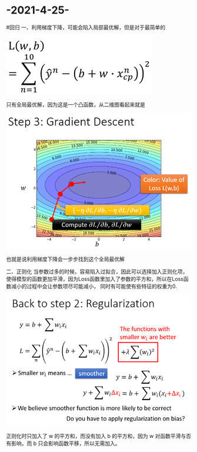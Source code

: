 # -2021-4-25-
#回归
一、利用梯度下降，可能会陷入局部最优解，但是对于最简单的

![Uploading image.png…](https://github.com/erling97/-2020-/blob/main/photo/1.jpg)

只有全局最优解，因为这是一个凸函数，从二维图看起来就是

![Uploading image.png…](https://github.com/erling97/-2020-/blob/main/photo/2.jpg)

也就是说利用梯度下降会一步步找到这个全局最优解

二、正则化
当参数过多的时候，容易陷入过拟合，因此可以选择加入正则化项，使得模型的函数更加平滑，因为Loss函数里加入了参数的平方和，所以在Loss函数减小的过程中会让参数项尽可能减小，
同时有可能使有些特征的权重为0.

![Uploading image.png…](https://github.com/erling97/-2020-/blob/main/photo/3.jpg)

正则化时只加入了 w 的平方和，而没有加入 b 的平方和，因为 w 对函数平滑与否有影响，而 b 只会影响函数平移，所以无需加入。
